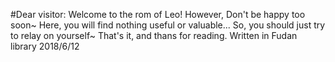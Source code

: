 #Dear visitor:
  Welcome to the rom of Leo!
  However, Don't be happy too soon~
  Here, you will find nothing useful or valuable...
  So, you should just try to relay on yourself~
  That's it, and thans for reading.
                                         Written in Fudan library     2018/6/12
